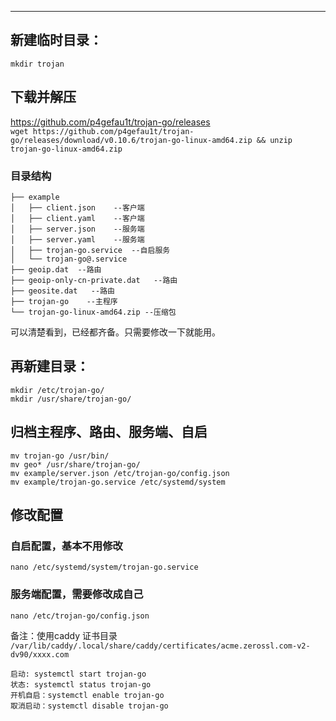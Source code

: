 
-----------------------------------
## 新建临时目录：
`mkdir trojan`   

## 下载并解压 
https://github.com/p4gefau1t/trojan-go/releases  
`wget https://github.com/p4gefau1t/trojan-go/releases/download/v0.10.6/trojan-go-linux-amd64.zip && unzip trojan-go-linux-amd64.zip`

### 目录结构
```
├── example
│   ├── client.json    --客户端
│   ├── client.yaml    --客户端
│   ├── server.json    --服务端
│   ├── server.yaml    --服务端
│   ├── trojan-go.service  --自启服务
│   └── trojan-go@.service
├── geoip.dat  --路由
├── geoip-only-cn-private.dat   --路由
├── geosite.dat   --路由
├── trojan-go    --主程序
└── trojan-go-linux-amd64.zip --压缩包
```
可以清楚看到，已经都齐备。只需要修改一下就能用。

## 再新建目录：
`mkdir /etc/trojan-go/`  
`mkdir /usr/share/trojan-go/`  

## 归档主程序、路由、服务端、自启
`mv trojan-go /usr/bin/`  
`mv geo* /usr/share/trojan-go/`  
`mv example/server.json /etc/trojan-go/config.json`  
`mv example/trojan-go.service /etc/systemd/system`  

## 修改配置
### 自启配置，基本不用修改
`nano /etc/systemd/system/trojan-go.service`
### 服务端配置，需要修改成自己
`nano /etc/trojan-go/config.json`

备注：使用caddy 证书目录 `/var/lib/caddy/.local/share/caddy/certificates/acme.zerossl.com-v2-dv90/xxxx.com`

```
启动: systemctl start trojan-go
状态: systemctl status trojan-go
开机自启：systemctl enable trojan-go
取消启动：systemctl disable trojan-go
```
